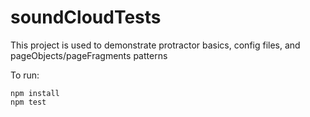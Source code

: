 # soundCloudTests

This project is used to demonstrate protractor basics, config files, and pageObjects/pageFragments patterns


To run:
```
npm install
npm test
```

